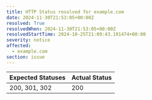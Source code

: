 ```yaml
---
title: HTTP Status resolved for example.com
date: 2024-11-30T21:53:05+00:00Z
resolved: True
resolvedWhen: 2024-11-30T21:53:05+00:00Z
resolvedStartTime: 2024-10-25T21:09:43.191474+00:00
severity: notice
affected:
  - example.com
section: issue
---
```


| Expected Statuses | Actual Status  |
|-------------------|----------------|
| 200, 301, 302 | 200 |
